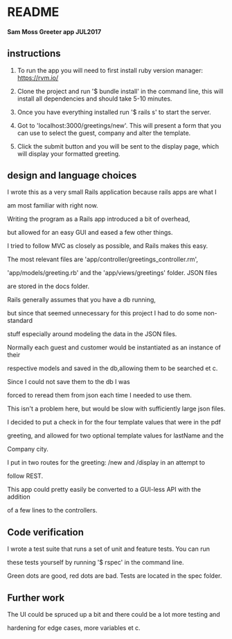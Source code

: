 # README

#### Sam Moss Greeter app JUL2017

## instructions

1. To run the app you will need to first install ruby version manager: https://rvm.io/

2. Clone the project and run '$ bundle install' in the command line, this will install all dependencies and should take 5-10 minutes.

3. Once you have everything installed run '$ rails s' to start the server.

4. Got to 'localhost:3000/greetings/new'. This will present a form that you can use to select the guest, company and alter the template.

5. Click the submit button and you will be sent to the display page, which will display your formatted greeting.

## design and language choices

  I wrote this as a very small Rails application because rails apps are what I

am most familiar with right now.

  Writing the program as a Rails app introduced a bit of overhead,

but allowed for an easy GUI and eased a few other things.

I tried to follow MVC as closely as possible, and Rails makes this easy.

The most relevant files are 'app/controller/greetings_controller.rm',

'app/models/greeting.rb' and the 'app/views/greetings' folder. JSON files

are stored in the docs folder.

  Rails generally assumes that you have a db running,

but since that seemed unnecessary for this project I had to do some non-standard

stuff especially around modeling the data in the JSON files.

Normally each guest and customer would be instantiated as an instance of their

respective models and saved in the db,allowing them to be searched et c.

Since I could not save them to the db I was

forced to reread them from json each time I needed to use them.

This isn't a problem here, but would be slow with sufficiently large json files.

  I decided to put a check in for the four template values that were in the pdf

greeting, and allowed for two optional template values for lastName and the

Company city.

  I put in two routes for the greeting: /new and /display in an attempt to

follow REST.

This app could pretty easily be converted to a GUI-less API with the addition

of a few lines to the controllers.

## Code verification

  I wrote a test suite that runs a set of unit and feature tests. You can run

these tests yourself by running '$ rspec' in the command line.

Green dots are good, red dots are bad. Tests are located in the spec folder.

## Further work

  The UI could be spruced up a bit and there could be a lot more testing and

hardening for edge cases, more variables et c. 
